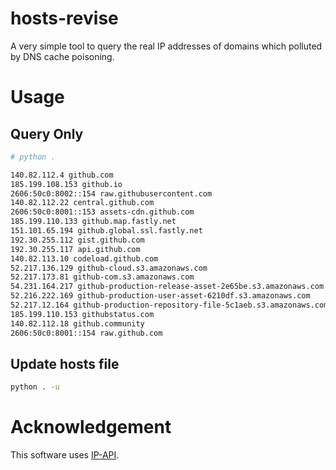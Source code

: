 # hosts-revise

A very simple tool to query the real IP addresses of domains which polluted by DNS cache poisoning.


# Usage

## Query Only
```bash
# python .

140.82.112.4 github.com
185.199.108.153 github.io
2606:50c0:8002::154 raw.githubusercontent.com
140.82.112.22 central.github.com
2606:50c0:8001::153 assets-cdn.github.com
185.199.110.133 github.map.fastly.net
151.101.65.194 github.global.ssl.fastly.net
192.30.255.112 gist.github.com
192.30.255.117 api.github.com
140.82.113.10 codeload.github.com
52.217.136.129 github-cloud.s3.amazonaws.com
52.217.173.81 github-com.s3.amazonaws.com
54.231.164.217 github-production-release-asset-2e65be.s3.amazonaws.com
52.216.222.169 github-production-user-asset-6210df.s3.amazonaws.com
52.217.12.164 github-production-repository-file-5c1aeb.s3.amazonaws.com
185.199.110.153 githubstatus.com
140.82.112.18 github.community
2606:50c0:8001::154 raw.github.com
```


## Update hosts file
```bash
python . -u
```

# Acknowledgement
This software uses [IP-API](https://ip-api.com/).
